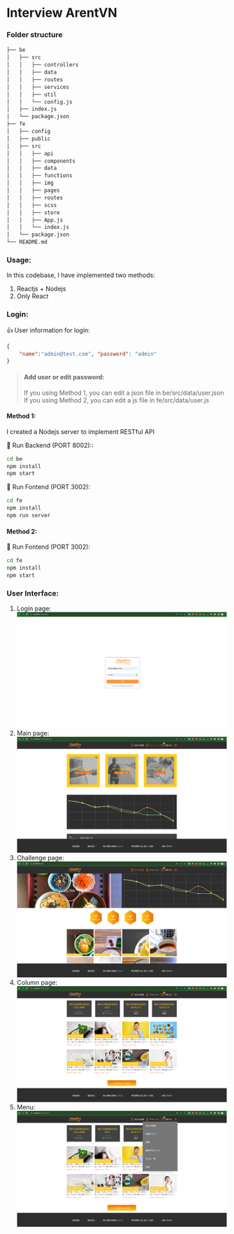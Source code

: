 # Interview ArentVN

### Folder structure

```bash
├── be
│   ├── src
│   │   ├── controllers
│   │   ├── data
│   │   ├── routes
│   │   ├── services
│   │   ├── util
│   │   └── config.js
│   ├── index.js
│   └── package.json
├── fe
│   ├── config
│   ├── public
│   ├── src
│   │   ├── api
│   │   ├── components
│   │   ├── data
│   │   ├── functions
│   │   ├── img
│   │   ├── pages
│   │   ├── routes
│   │   ├── scss
│   │   ├── store
│   │   ├── App.js
│   │   └── index.js
│   └── package.json
└── README.md
```

### Usage:

In this codebase, I have implemented two methods:
1. Reactjs + Nodejs
1. Only React

### Login:
👍 User information for login:
```json
{
    "name":"admin@test.com", "password": "admin"
}
```
> #### Add user or edit password:
> If you using Method 1, you can edit a json file in be/src/data/user.json       
> If you using Method 2, you can edit a js file in fe/src/data/user.js

#### Method 1:
I created a Nodejs server to implement RESTful API

🚀 Run Backend (PORT 8002)::
```bash
cd be
npm install
npm start
```
🚀 Run Fontend (PORT 3002):
```bash
cd fe
npm install
npm run server
```
#### Method 2:

🚀 Run Fontend (PORT 3002):
```bash
cd fe
npm install
npm start
```

### User Interface:
1. Login page:
![Alt text](docs/image.png)
1. Main page:
![Alt text](docs/image-1.png)
1. Challenge page:
![Alt text](docs/image-2.png)
1. Column page: 
![Alt text](docs/image-3.png)
1. Menu:
![Alt text](docs/image-4.png)